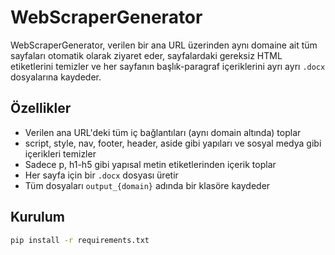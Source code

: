# WebScraperGenerator

WebScraperGenerator, verilen bir ana URL üzerinden aynı domaine ait tüm sayfaları otomatik olarak ziyaret eder, sayfalardaki gereksiz HTML etiketlerini temizler ve her sayfanın başlık-paragraf içeriklerini ayrı ayrı `.docx` dosyalarına kaydeder.

## Özellikler

- Verilen ana URL'deki tüm iç bağlantıları (aynı domain altında) toplar
- script, style, nav, footer, header, aside gibi yapıları ve sosyal medya gibi içerikleri temizler
- Sadece p, h1-h5 gibi yapısal metin etiketlerinden içerik toplar
- Her sayfa için bir `.docx` dosyası üretir
- Tüm dosyaları `output_{domain}` adında bir klasöre kaydeder

## Kurulum

```bash
pip install -r requirements.txt

